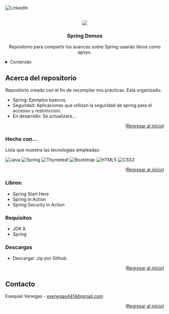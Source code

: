 ![LinkedIn](https://img.shields.io/badge/linkedin-%230077B5.svg?style=for-the-badge&logo=linkedin&logoColor=white)




<!-- PROJECT LOGO -->
<br />
<div align="center">
<img src="https://user-images.githubusercontent.com/107861898/183748618-e7ceca0d-7002-4c3a-9873-5b4d3edf8f97.png)">
  <h3 align="center">Spring Demos</h3>
  <p align="center">
    Repositorio para compartir los avances sobre Spring usando libros como apoyo.
    <br />
  </p>
</div>

<details>
  <summary>Contenido</summary>
  <ol>
    <li><a>Spring ejemplos</a></li>
    <li><a>Seguridad</a></li>
    <li><a>En desarrollo...</a></li>
  </ol>
</details>

## Acerca del repositorio

Repositorio creado con el fin de recompilar mis prácticas. Está organizado:
* Spring: Ejemplos basicos.
* Seguridad: Aplicaciones que utilizan la seguridad de spring para el accesso y restrinccion.
* En desarrollo: Se actualizara... 

<p align="right">(<a href="#readme-top">Regresar al inicio</a>)</p>

### Hecho con...

Lista que muestra las tecnologías empleadas:

![Java](https://img.shields.io/badge/java-%23ED8B00.svg?style=for-the-badge&logo=java&logoColor=white)
![Spring](https://img.shields.io/badge/spring-%236DB33F.svg?style=for-the-badge&logo=spring&logoColor=white)
![Thymeleaf](https://img.shields.io/badge/Thymeleaf-%23005C0F.svg?style=for-the-badge&logo=Thymeleaf&logoColor=white)
![Bootstrap](https://img.shields.io/badge/bootstrap-%23563D7C.svg?style=for-the-badge&logo=bootstrap&logoColor=white)
![HTML5](https://img.shields.io/badge/html5-%23E34F26.svg?style=for-the-badge&logo=html5&logoColor=white)
![CSS3](https://img.shields.io/badge/css3-%231572B6.svg?style=for-the-badge&logo=css3&logoColor=white)

<p align="right">(<a href="#readme-top">Regresar al inicio</a>)</p>

### Libros:

- Spring Start Here
- Spring in Action
- Spring Security in Action

### Requisitos

- JDK 8
- Spring

### Descargas

- Descargar .zip por Github.

<p align="right">(<a href="#readme-top">Regresar al inicio</a>)</p>

## Contacto

Exequiel Venegas - evenegas4414@gmail.com
<p align="right">(<a href="#readme-top">Regresar al inicio</a>)</p>

